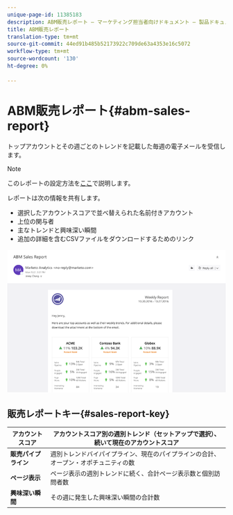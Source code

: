 ```yaml
---
unique-page-id: 11385183
description: ABM販売レポート — マーケティング担当者向けドキュメント — 製品ドキュメント
title: ABM販売レポート
translation-type: tm+mt
source-git-commit: 44ed91b485b52173922c709de63a4353e16c5072
workflow-type: tm+mt
source-wordcount: '130'
ht-degree: 0%

---
```



# ABM販売レポート{#abm-sales-report}

トップアカウントとその週ごとのトレンドを記載した毎週の電子メールを受信します。

>[!NOTE]
>
>このレポートの設定方法を[ここ](https://docs.marketo.com/x/drat)で説明します。

レポートは次の情報を共有します。

* 選択したアカウントスコアで並べ替えられた名前付きアカウント
* 上位の関与者
* 主なトレンドと興味深い瞬間
* 追加の詳細を含むCSVファイルをダウンロードするためのリンク

![](assets/one-4.png)

## 販売レポートキー{#sales-report-key}

| **アカウントスコア** | アカウントスコア別の週別トレンド（セットアップで選択）、続いて現在のアカウントスコア |
|---|---|
| **販売パイプライン** | 週別トレンドバイパイプライン、現在のパイプラインの合計、オープン・オポチュニティの数 |
| **ページ表示** | ページ表示の週別トレンドに続く、合計ページ表示数と個別訪問者数 |
| **興味深い瞬間** | その週に発生した興味深い瞬間の合計数 |
